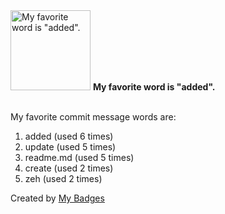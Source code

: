 <img src="https://my-badges.github.io/my-badges/favorite-word.png" alt="My favorite word is &quot;added&quot;." title="My favorite word is &quot;added&quot;." width="128">
<strong>My favorite word is &quot;added&quot;.</strong>
<br><br>

My favorite commit message words are:

1. added (used 6 times)
2. update (used 5 times)
3. readme.md (used 5 times)
4. create (used 2 times)
5. zeh (used 2 times)


Created by <a href="https://github.com/my-badges/my-badges">My Badges</a>